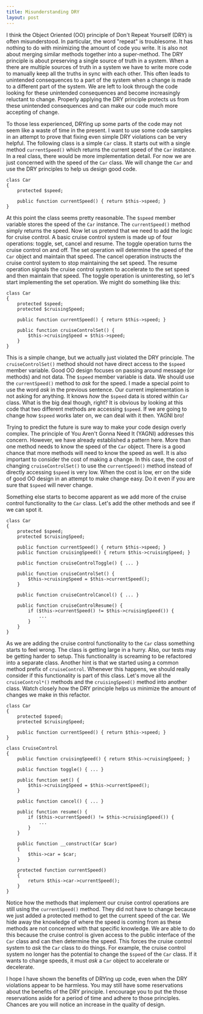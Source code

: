```yaml
---
title: Misunderstanding DRY
layout: post
---
```


I think the Object Oriented (OO) principle of Don't Repeat Yourself (DRY) is often misunderstood. In particular, the word "repeat" is troublesome. It has nothing to do with minimizing the amount of code you write. It is also not about merging similar methods together into a super-method. The DRY principle is about preserving a single source of truth in a system. When a there are multiple sources of truth in a system we have to write more code to manually keep all the truths in sync with each other. This often leads to unintended consequences to a part of the system when a change is made to a different part of the system. We are left to look through the code looking for these unintended consequences and become increasingly reluctant to change. Properly applying the DRY principle protects us from these unintended consequences and can make our code much more accepting of change.

To those less experienced, DRYing up some parts of the code may not seem like a waste of time in the present. I want to use some code samples in an attempt to prove that fixing even simple DRY violations can be very helpful. The following class is a simple `Car` class.  It starts out with a single method `currentSpeed()` which returns the current speed of the `Car` instance. In a real class, there would be more implementation detail. For now we are just concerned with the speed of the `Car` class. We will change the `Car` and use the DRY principles to help us design good code.

    class Car
    {
        protected $speed;
    
        public function currentSpeed() { return $this->speed; }
    }

At this point the class seems pretty reasonable. The `$speed` member variable stores the speed of the `Car` instance. The `currentSpeed()` method simply returns the speed. Now let us pretend that we need to add the logic for cruise control. A basic cruise control system is made up of four operations: toggle, set, cancel and resume. The toggle operation turns the cruise control on and off. The set operation will determine the speed of the `Car` object and maintain that speed. The cancel operation instructs the cruise control system to stop maintaining the set speed. The resume operation signals the cruise control system to accelerate to the set speed and then maintain that speed. The toggle operation is uninteresting, so let's start implementing the set operation. We might do something like this:

    class Car
    {
        protected $speed;
        protected $cruisingSpeed;
    
        public function currentSpeed() { return $this->speed; }
    
        public function cruiseControlSet() {
            $this->cruisingSpeed = $this->speed;
        }
    }

This is a simple change, but we actually just violated the DRY principle. The `cruiseControlSet()` method should not have direct access to the `$speed` member variable. Good OO design focuses on passing around message (or methods) and not data. The `$speed` member variable is data. We should use the `currentSpeed()` method to _ask_ for the speed. I made a special point to use the word _ask_ in the previous sentence. Our current implementation is not asking for anything. It knows _how_ the `$speed` data is stored within `Car` class. What is the big deal though, right? It is obvious by looking at this code that two different methods are accessing `$speed`. If we are going to change how `$speed` works later on, we can deal with it then. YAGNI bro!

Trying to predict the future is sure way to make your code design overly complex. The principle of You Aren't Gonna Need It (YAGNI) addresses this concern. However, we have already established a pattern here. More than one method needs to know the speed of the `Car` object. There is a good chance that more methods will need to know the speed as well. It is also important to consider the cost of making a change. In this case, the cost of changing `cruiseControlSet()` to use the `currentSpeed()` method instead of directly accessing `$speed` is very low. When the cost is low, err on the side of good OO design in an attempt to make change easy. Do it even if you are sure that `$speed` will never change.

Something else starts to become apparent as we add more of the cruise control functionality to the `Car` class. Let's add the other methods and see if we can spot it.

    class Car
    {
        protected $speed;
        protected $cruisingSpeed;
    
        public function currentSpeed() { return $this->speed; }
        public function cruisingSpeed() { return $this->cruisingSpeed; }
    
        public function cruiseControlToggle() { ... }
    
        public function cruiseControlSet() {
            $this->cruisingSpeed = $this->currentSpeed();
        }
    
        public function cruiseControlCancel() { ... }
    
        public function cruiseControlResume() {
            if ($this->currentSpeed() != $this->cruisingSpeed()) {
                ...
            }
        }
    }

As we are adding the cruise control functionality to the `Car` class something starts to feel wrong. The class is getting large in a hurry. Also, our tests may be getting harder to setup. This functionality is screaming to be refactored into a separate class. Another hint is that we started using a common method prefix of `cruiseControl`. Whenever this happens, we should really consider if this functionality is part of this class. Let's move all the `cruiseControl*()` methods and the `cruisingSpeed()` method into another class. Watch closely how the DRY principle helps us minimize the amount of changes we make in this refactor.

    class Car
    {
        protected $speed;
        protected $cruisingSpeed;
    
        public function currentSpeed() { return $this->speed; }
    }
    
    class CruiseControl 
    {
        public function cruisingSpeed() { return $this->cruisingSpeed; }
    
        public function toggle() { ... }
    
        public function set() {
            $this->cruisingSpeed = $this->currentSpeed();
        }
    
        public function cancel() { ... }
    
        public function resume() {
            if ($this->currentSpeed() != $this->cruisingSpeed()) {
                ...
            }
        }
    
        public function __construct(Car $car)
        {
            $this->car = $car;
        }
    
        protected function currentSpeed()
        {
            return $this->car->currentSpeed();
        }
    }

Notice how the methods that implement our cruise control operations are still using the `currentSpeed()` method. They did not have to change because we just added a protected method to get the current speed of the car. We hide away the knowledge of where the speed is coming from as these methods are not concerned with that specific knowledge. We are able to do this because the cruise control is given access to the public interface of the `Car` class and can then determine the speed. This forces the cruise control system to _ask_ the `Car` class to do things. For example, the cruise control system no longer has the potential to change the `$speed` of the `Car` class. If it wants to change speeds, it must _ask_ a `Car` object to accelerate or decelerate.

I hope I have shown the benefits of DRYing up code, even when the DRY violations appear to be harmless. You may still have some reservations about the benefits of the DRY principle. I encourage you to put the those reservations aside for a period of time and adhere to those principles. Chances are you will notice an increase in the quality of design.
